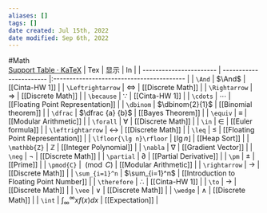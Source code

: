 ```yaml
---
aliases: []
tags: []
date created: Jul 15th, 2022
date modified: Sep 6th, 2022
---
```

#Math  
[Support Table · KaTeX](https://katex.org/docs/support_table.html)
| Tex                     | 显示                    | In                                        |
| ----------------------- | ----------------------- |:----------------------------------------- |
| `\And`                  | $\And$                  | [[Cinta-HW 1]]                            |
| `\Leftrightarrow`       | $\Leftrightarrow$       | [[Discrete Math]]                         |
| `\Rightarrow`           | $\Rightarrow$           | [[Discrete Math]]                         |
| `\because`              | $\because$              | [[Cinta-HW 1]]                            |
| `\cdots`                | $\cdots$                | [[Floating Point Representation]]         |
| `\dbinom`               | $\dbinom{2}{1}$         | [[Binomial theorem]]                      |
| `\dfrac`                | $\dfrac {a} {b}$        | [[Bayes Theorem]]                         |
| `\equiv`                | $\equiv$                | [[Modular Arithmetic]]                    |
| `\forall`               | $\forall$               | [[Discrete Math]]                         |
| `\in`                   | $\in$                   | [[Euler formula]]                         |
| `\leftrightarrow`       | $\leftrightarrow$       | [[Discrete Math]]                         |
| `\leq`                  | $\leq$                  | [[Floating Point Representation]]         |
| `\lfloor{\lg n}\rfloor` | $\lfloor{\lg n}\rfloor$ | [[Heap Sort]]                             |
| `\mathbb{Z}`            | $\mathbb{Z}$            | [[Integer Polynomial]]                    |
| `\nabla`                | $\nabla$                | [[Gradient Vector]]                       |
| `\neg`                  | $\neg$                  | [[Discrete Math]]                         |
| `\partial`              | $\partial$              | [[Partial Derivative]]                    |
| `\pm`                   | $\pm$                   | [[Prime]]                                 |
| `\pmod{C}`              | $\pmod{C}$              | [[Modular Arithmetic]]                    |
| `\rightarrow`           | $\rightarrow$           | [[Discrete Math]]                         |
| `\sum_{i=1}^n`          | $\sum_{i=1}^n$          | [[Introduction to Floating Point Number]] |
| `\therefore`            | $\therefore$            | [[Cinta-HW 1]]                            |
| `\to`                   | $\to$                   | [[Discrete Math]]                         |
| `\vee`                  | $\vee$                  | [[Discrete Math]]                         |
| `\wedge`                | $\wedge$                | [[Discrete Math]]                         |
| `\int`                  | $\int^{\infty}_{\infty}xf(x)dx$                      | [[Expectation]]                                          |

